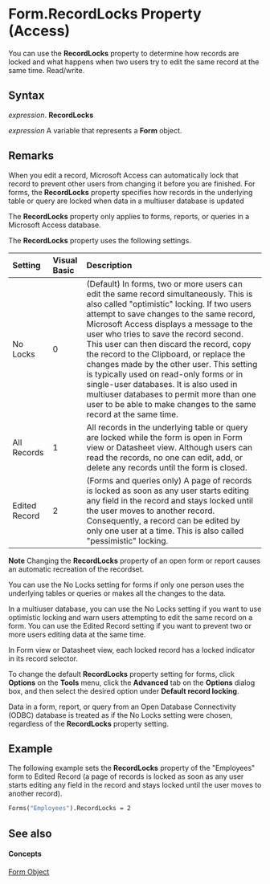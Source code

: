 
# Form.RecordLocks Property (Access)

You can use the  **RecordLocks** property to determine how records are locked and what happens when two users try to edit the same record at the same time. Read/write.


## Syntax

 _expression_. **RecordLocks**

 _expression_ A variable that represents a **Form** object.


## Remarks

When you edit a record, Microsoft Access can automatically lock that record to prevent other users from changing it before you are finished. For forms, the  **RecordLocks** property specifies how records in the underlying table or query are locked when data in a multiuser database is updated

The  **RecordLocks** property only applies to forms, reports, or queries in a Microsoft Access database.

The  **RecordLocks** property uses the following settings.



|**Setting**|**Visual Basic**|**Description**|
|:-----|:-----|:-----|
|No Locks|0|(Default) In forms, two or more users can edit the same record simultaneously. This is also called "optimistic" locking. If two users attempt to save changes to the same record, Microsoft Access displays a message to the user who tries to save the record second. This user can then discard the record, copy the record to the Clipboard, or replace the changes made by the other user. This setting is typically used on read-only forms or in single-user databases. It is also used in multiuser databases to permit more than one user to be able to make changes to the same record at the same time.|
|All Records|1|All records in the underlying table or query are locked while the form is open in Form view or Datasheet view. Although users can read the records, no one can edit, add, or delete any records until the form is closed.|
|Edited Record|2|(Forms and queries only) A page of records is locked as soon as any user starts editing any field in the record and stays locked until the user moves to another record. Consequently, a record can be edited by only one user at a time. This is also called "pessimistic" locking.|

 **Note**  Changing the  **RecordLocks** property of an open form or report causes an automatic recreation of the recordset.

You can use the No Locks setting for forms if only one person uses the underlying tables or queries or makes all the changes to the data.

In a multiuser database, you can use the No Locks setting if you want to use optimistic locking and warn users attempting to edit the same record on a form. You can use the Edited Record setting if you want to prevent two or more users editing data at the same time.

In Form view or Datasheet view, each locked record has a locked indicator in its record selector.

To change the default  **RecordLocks** property setting for forms, click **Options** on the **Tools** menu, click the **Advanced** tab on the **Options** dialog box, and then select the desired option under **Default record locking**.

Data in a form, report, or query from an Open Database Connectivity (ODBC) database is treated as if the No Locks setting were chosen, regardless of the  **RecordLocks** property setting.


## Example

The following example sets the  **RecordLocks** property of the "Employees" form to Edited Record (a page of records is locked as soon as any user starts editing any field in the record and stays locked until the user moves to another record).


```vb
Forms("Employees").RecordLocks = 2
```


## See also


#### Concepts


[Form Object](72ef9219-142b-b690-b696-3eba9a5d4522.md)
